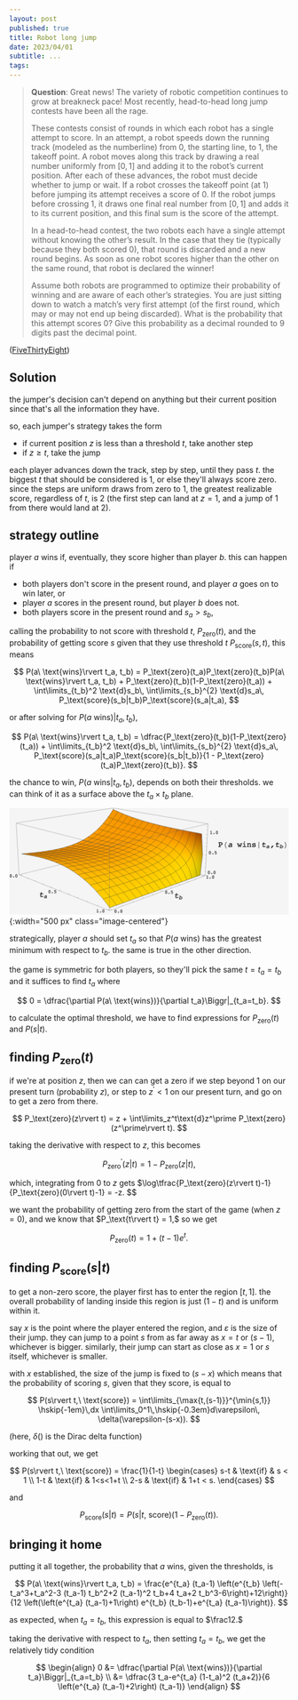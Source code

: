 ```yaml
---
layout: post
published: true
title: Robot long jump
date: 2023/04/01
subtitle: ...
tags:
---
```


>**Question**: Great news! The variety of robotic competition continues to grow at breakneck pace! Most recently, head-to-head long jump contests have been all the rage.
>
>These contests consist of rounds in which each robot has a single attempt to score. In an attempt, a robot speeds down the running track (modeled as the numberline) from $0,$ the starting line, to $1,$ the takeoff point. A robot moves along this track by drawing a real number uniformly from $\left[0,1\right]$ and adding it to the robot’s current position. After each of these advances, the robot must decide whether to jump or wait. If a robot crosses the takeoff point (at $1$) before jumping its attempt receives a score of $0.$ If the robot jumps before crossing $1,$ it draws one final real number from $\left[0,1\right]$ and adds it to its current position, and this final sum is the score of the attempt.
>
>In a head-to-head contest, the two robots each have a single attempt without knowing the other’s result. In the case that they tie (typically because they both scored $0$), that round is discarded and a new round begins. As soon as one robot scores higher than the other on the same round, that robot is declared the winner!
>
>Assume both robots are programmed to optimize their probability of winning and are aware of each other’s strategies. You are just sitting down to watch a match’s very first attempt (of the first round, which may or may not end up being discarded). What is the probability that this attempt scores $0$? Give this probability as a decimal rounded to $9$ digits past the decimal point.

<!--more-->

([FiveThirtyEight](https://www.janestreet.com/puzzles/current-puzzle/))

## Solution

the jumper's decision can't depend on anything but their current position since that's all the information they have.

so, each jumper's strategy takes the form
- if current position $z$ is less than a threshold $t$, take another step
- if $z\geq t$, take the jump

each player advances down the track, step by step, until they pass $t.$ the biggest $t$ that should be considered is $1,$ or else they'll always score zero. since the steps are uniform draws from zero to $1,$ the greatest realizable score, regardless of $t,$ is $2$ (the first step can land at $z=1$, and a jump of $1$ from there would land at $2$).

## strategy outline

player $a$ wins if, eventually, they score higher than player $b.$ this can happen if

- both players don't score in the present round, and player $a$ goes on to win later, or
- player $a$ scores in the present round, but player $b$ does not.
- both players score in the present round and $s_a > s_b$,


calling the probability to not score with threshold $t$, $P_\text{zero}(t),$ and the probability of getting score $s$ given that they use threshold $t$ $P_\text{score}(s, t),$ this means

$$ 
  P(a\ \text{wins}\rvert t_a, t_b) = P_\text{zero}(t_a)P_\text{zero}(t_b)P(a\ \text{wins}\rvert t_a, t_b) + P_\text{zero}(t_b)(1-P_\text{zero}(t_a)) + 
  \int\limits_{t_b}^2 \text{d}s_b\, \int\limits_{s_b}^{2} \text{d}s_a\, P_\text{score}(s_b|t_b)P_\text{score}(s_a|t_a),
$$

or after solving for $P(a\ \text{wins})\rvert t_a, t_b)$,

$$ P(a\ \text{wins}\rvert t_a, t_b) = \dfrac{P_\text{zero}(t_b)(1-P_\text{zero}(t_a)) + 
  \int\limits_{t_b}^2 \text{d}s_b\, \int\limits_{s_b}^{2} \text{d}s_a\, P_\text{score}(s_a|t_a)P_\text{score}(s_b|t_b)}{1 - P_\text{zero}(t_a)P_\text{zero}(t_b)}.
$$

the chance to win, $P(a\ \text{wins}\rvert t_a, t_b),$ depends on both their thresholds. we can think of it as a surface above the $t_a\times t_b$ plane.

![](/img/2023-04-01-ta-tb-prob-surface.png){:width="500 px" class="image-centered"}

strategically, player $a$ should set $t_a$ so that $P(a\ \text{wins})$ has the greatest minimum with respect to $t_b.$ the same is true in the other direction. 

the game is symmetric for both players, so they'll pick the same $t=t_a=t_b$ and it suffices to find $t_a$ where

$$ 0 = \dfrac{\partial P(a\ \text{wins})}{\partial t_a}\Biggr|_{t_a=t_b}. $$

<!-- the game is symmetric for both players, so both players will pick the same $t=t_a=t_b.$ strategically, player $b$ should set $t_b$ so that $P(b\ \text{wins}|t_a, t_b)$ is maximal with respect to $t_b,$ and minimal with respect to $t_a.$ -->

to calculate the optimal threshold, we have to find expressions for $P_\text{zero}(t)$ and $P(s\rvert t).$

## finding $P_\text{zero}(t)$

if we're at position $z,$ then we can can get a zero if we step beyond $1$ on our present turn (probability $z$), or step to $z^\prime < 1$ on our present turn, and go on to get a zero from there.

$$ P_\text{zero}(z\rvert t) = z + \int\limits_z^t\text{d}z^\prime P_\text{zero}(z^\prime\rvert t). $$

taking the derivative with respect to $z,$ this becomes 

$$ P_\text{zero}^\prime(z\rvert t) = 1 - P_\text{zero}(z\rvert t), $$

which, integrating from $0$ to $z$ gets $\log\tfrac{P_\text{zero}(z\rvert t)-1}{P_\text{zero}(0\rvert t)-1} = -z. $$

we want the probability of getting zero from the start of the game (when $z=0$), and we know that $P_\text{t\rvert t} = 1,$ so we get

$$ P_\text{zero}(t) = 1 +(t-1) e^t. $$


## finding $P_\text{score}(s\rvert t)$

to get a non-zero score, the player first has to enter the region $\left[t, 1\right].$ the overall probability of landing inside this region is just $(1-t)$ and is uniform within it. 

say $x$ is the point where the player entered the region, and $\varepsilon$ is the size of their jump. they can jump to a point $s$ from as far away as $x=t$ or $(s-1),$ whichever is bigger. similarly, their jump can start as close as $x=1$ or $s$ itself, whichever is smaller.

with $x$ established, the size of the jump is fixed to $(s-x)$ which means that the probability of scoring $s,$ given that they score, is equal to

$$ P(s\rvert t,\ \text{score}) = \int\limits_{\max{t,(s-1)}}^{\min{s,1}} \hskip{-1em}\,dx \int\limits_0^1\,\hskip{-0.3em}d\varepsilon\, \delta(\varepsilon-(s-x)). $$

(here, $\delta()$ is the Dirac delta function)

working that out, we get

<!-- $$ 
  P(s\rvert t) = 
    \frac{1}{1-t} \begin{cases}
      (s-t) & s < 1 \\
      (1-t) & 1<s<(1+t) \\
      (2-s) & (1+t) < s.
    \end{cases}
$$ -->

$$ P(s\rvert t,\ \text{score}) = 
     \frac{1}{1-t}
\begin{cases}
    s-t & \text{if} & s < 1 \\
    1-t & \text{if} & 1<s<1+t \\
    2-s & \text{if} & 1+t < s.
\end{cases}
$$

and 

$$P_\text{score}(s\rvert t) = P(s\rvert t,\ \text{score})(1-P_\text{zero}(t)). $$

## bringing it home

putting it all together, the probability that $a$ wins, given the thresholds, is

$$ P(a\ \text{wins}\rvert t_a, t_b) = \frac{e^{t_a} (t_a-1) \left(e^{t_b} \left(-t_a^3+t_a^2-3
   (t_a-1) t_b^2+2 (t_a-1)^2 t_b+4 t_a+2
   t_b^3-6\right)+12\right)}{12 \left(\left(e^{t_a} (t_a-1)+1\right)
   e^{t_b} (t_b-1)+e^{t_a} (t_a-1)\right)}.
$$

as expected, when $t_a=t_b,$ this expression is equal to $\frac12.$

taking the derivative with respect to $t_a,$ then setting $t_a = t_b,$ we get the relatively tidy condition

$$ 
  \begin{align}
    0 &= \dfrac{\partial P(a\ \text{wins})}{\partial t_a}\Biggr|_{t_a=t_b} \\
    &= \dfrac{3 t_a-e^{t_a} (1-t_a)^2 (t_a+2)}{6 \left(e^{t_a}
   (t_a-1)+2\right) (t_a-1)}
  \end{align}
$$


<br>
